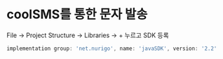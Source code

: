 # coolSMS를 통한 문자 발송

File -> Project Structure -> Libraries -> + 누르고 SDK 등록

```groovy
implementation group: 'net.nurigo', name: 'javaSDK', version: '2.2'
```